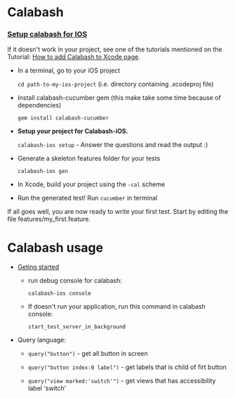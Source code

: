 # Calabash
### [Setup calabash for IOS](https://github.com/calabash/calabash-ios/wiki/calabash-ios-setup#setup-fast-track) 


If it doesn't work in your project, see one of the tutorials mentioned on the Tutorial: [How to add Calabash to Xcode page](https://github.com/calabash/calabash-ios/wiki/Tutorial%3A-How-to-add-Calabash-to-Xcode).

- In a terminal, go to your iOS project
  
  ```cd path-to-my-ios-project``` (i.e. directory containing .xcodeproj file)

- Install calabash-cucumber gem (this make take some time because of dependencies)
  
  ```gem install calabash-cucumber```

- **Setup your project for Calabash-iOS.**
  
  ```calabash-ios setup``` -  Answer the questions and read the output :)
  
- Generate a skeleton features folder for your tests
  
  ```calabash-ios gen```

- In Xcode, build your project using the ```-cal``` scheme

- Run the generated test! Run ```cucumber``` in terminal

If all goes well, you are now ready to write your first test. Start by editing the file features/my_first.feature.

# Calabash usage
- [Geting started](https://github.com/calabash/calabash-ios/wiki/Getting-Started)
  - run debug console for calabash:
    
    ```calabash-ios console```

  - If doesn't run your application, run this command in calabash console:
   
    ```start_test_server_in_background```

- Query language:

  - ```query("button")``` - get all button in screen
  
  - ```query("button index:0 label")``` - get labels that is child of firt button 
  
  - ```query("view marked:'switch'")``` - get views that has accessibility label 'switch'
